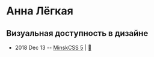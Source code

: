 # Анна Лёгкая

## Визуальная доступность в дизайне
- 2018 Dec 13 -- [MinskCSS 5](https://www.youtube.com/watch?v=yyCc_2dOuTM)  | [:notebook:](https://drive.google.com/file/d/1zBMMExRLz2cn6-xEaDB-7f7lq1dY69s2/view)  
